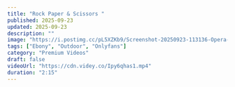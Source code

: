 ```yaml
---
title: "Rock Paper & Scissors "
published: 2025-09-23
updated: 2025-09-23
description: ""
image: "https://i.postimg.cc/pL5XZKb9/Screenshot-20250923-113136-Opera-Mini-beta.jpg"
tags: ["Ebony", "Outdoor", "Onlyfans"]
category: "Premium Videos"
draft: false
videoUrl: "https://cdn.videy.co/Ipy6qhas1.mp4"
duration: "2:15"
---
```


